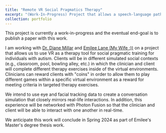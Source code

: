 ```yaml
---
title: "Remote VR Social Pragmatics Therapy"
excerpt: "(Work-In-Progress) Project that allows a speech-language pathologist to provide social skill intervention with clients diagnosed with autism spectrum disorder in simulated social scenarios <br/><img src='/images/bowlingtherapy.png'>"
collection: portfolio
---
```


This project is currently a work-in-progress and the eventual end-goal is to publish a paper with this work. 

I am working with [Dr. Diane Millar](https://www.radford.edu/content/wchs/home/cosd/about/faculty.html) and [Emilee Lane (My Wife :))](https://www.linkedin.com/in/emilee-helbert/) on a project that allows us to use VR as a therapy tool for social pragmatic training for individuals with autism. Clients will be in different simulated social contexts (e.g., classroom, pool, bowling alley, etc.) in which the clinician and client will complete different therapy exercises inside of the virtual environments. Clinicians can reward clients with "coins" in order to allow them to play different games within a specific virtual environment as a reward for meeting criteria in targeted therapy exercises. 

We intend to use eye and facial tracking data to create a conversation simulation that closely mirrors real-life interactions. In addition, this experience will be networked with Photon Fusion so that the clinician and client will be able to interact with one another in real-time. 

We anticipate this work will conclude in Spring 2024 as part of Emilee's Master's degree thesis work. 
